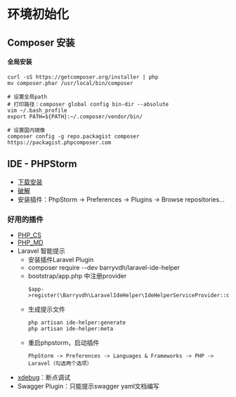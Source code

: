 # 环境初始化

## Composer 安装
#### 全局安装
````
curl -sS https://getcomposer.org/installer | php
mv composer.phar /usr/local/bin/composer

# 设置全局path
# 打印路径：composer global config bin-dir --absolute
vim ~/.bash_profile
export PATH=${PATH}:~/.composer/vendor/bin/

# 设置国内镜像
composer config -g repo.packagist composer https://packagist.phpcomposer.com
````

## IDE - PHPStorm
- [下载安装](https://www.jetbrains.com/phpstorm/)
- [破解](http://idea.lanyus.com/)
- 安装插件：PhpStorm -> Preferences -> Plugins -> Browse repositories...

### 好用的插件
- [PHP_CS](dev/rule/phpcs.md)
- [PHP_MD](dev/rule/phpmd.md)
- Laravel 智能提示
    - 安装插件Laravel Plugin
    - composer require --dev barryvdh/laravel-ide-helper
    - bootstrap/app.php 中注册provider
        ````
        $app->register(\Barryvdh\LaravelIdeHelper\IdeHelperServiceProvider::class);
        ````
    - 生成提示文件
        ````
        php artisan ide-helper:generate
        php artisan ide-helper:meta
        ````
    - 重启phpstorm，启动插件
        ````
        PhpStorm -> Preferences -> Languages & Frameworks -> PHP -> Laravel（勾选两个选项）
        ````
- [xdebug](init/xdebug.md)：断点调试
- Swagger Plugin：只能提示swagger yaml文档编写
